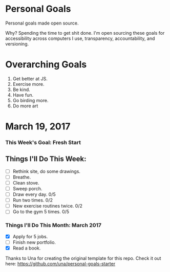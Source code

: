 Personal Goals
==============

Personal goals made open source.

Why? Spending the time to get shit done. I'm open sourcing these goals for accessibility across computers I use, transparency, accountability, and versioning.

# Overarching Goals

1. Get better at JS.
2. Exercise more.
3. Be kind.
4. Have fun.
5. Go birding more.
6. Do more art

# March 19, 2017

### This Week's Goal: Fresh Start

## Things I'll Do This Week:

- [ ] Rethink site, do some drawings.
- [ ] Breathe.
- [ ] Clean stove.
- [ ] Sweep porch.
- [ ] Draw every day. 0/5
- [ ] Run two times. 0/2
- [ ] New exercise routines twice. 0/2
- [ ] Go to the gym 5 times. 0/5

### Things I'll Do This Month: March 2017

- [x] Apply for 5 jobs.
- [ ] Finish new portfolio. 
- [x] Read a book.

Thanks to Una for creating the original template for this repo. Check it out here: https://github.com/una/personal-goals-starter